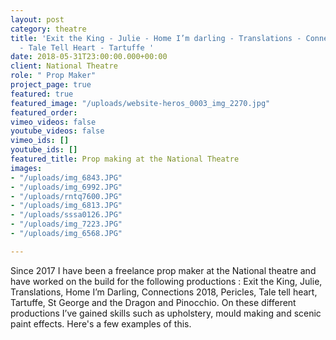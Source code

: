 ```yaml
---
layout: post
category: theatre
title: 'Exit the King - Julie - Home I’m darling - Translations - Connections - Pericles
  - Tale Tell Heart - Tartuffe '
date: 2018-05-31T23:00:00.000+00:00
client: National Theatre
role: " Prop Maker"
project_page: true
featured: true
featured_image: "/uploads/website-heros_0003_img_2270.jpg"
featured_order: 
vimeo_videos: false
youtube_videos: false
vimeo_ids: []
youtube_ids: []
featured_title: Prop making at the National Theatre
images:
- "/uploads/img_6843.JPG"
- "/uploads/img_6992.JPG"
- "/uploads/rntq7600.JPG"
- "/uploads/img_6813.JPG"
- "/uploads/sssa0126.JPG"
- "/uploads/img_7223.JPG"
- "/uploads/img_6568.JPG"

---
```

Since 2017 I have been a freelance prop maker at the National theatre and have worked on the build for the following productions : Exit the King, Julie, Translations, Home I’m Darling, Connections 2018, Pericles, Tale tell heart, Tartuffe, St George and the Dragon and Pinocchio. On these different productions I’ve gained skills such as upholstery, mould making and scenic paint effects. Here's a few examples of this.

